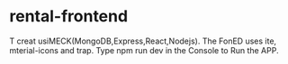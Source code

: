 # rental-frontend
T
creat usiMECK(MongoDB,Express,React,Nodejs).
The FonED uses ite, mterial-icons and trap.
Type npm run dev in the Console to Run the APP.
